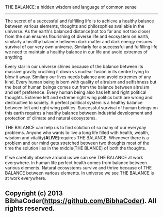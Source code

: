 THE BALANCE: a hidden wisdom and language of common sense
____________________________

The secret of a successful and fulfilling life is to achieve a healthy balance between various elements, thoughts and philosophies available in the universe. As the earth's balanced distance(not too far and not too close) from the sun ensures flourishing of diverse life and ecosystem on earth, similarly a healthy balance between dark matter and dark energy ensures survival of our very own universe. Similarly for a successful and fulfilling life we need to maintain a healthy balance in our life and avoid extremes of anything.

Every star in our universe shines because of the balance between its massive gravity crushing it down vs nuclear fusion in its centre trying to blow it away. Similary our lives needs balance and avoid extremes of any kind. Every human being is born with quality of altruism and selfishness but the best of human beings comes out from the balance between altruism and self preference. Every human being also has left and right political thoughts. Extreme left and extreme right wing politics both are wrong and destructive to society. A perfect political system is a healthy balance between left and right wing politics. Successful survival of human beings on this earth requires a healthy  balance between industrial development and protection of climate and natural ecosystems. 

THE BALANCE can help us to find solution of so many of our everyday problems. Anyone who wants to live a long life filled with health, wealth, wisdom and vitality(**ALIVE**)requires THE BALANCE. Whenever there is a problem and our mind gets stretched between two thoughts most of the time the solution lies in the middle(THE BLANCE) of both the thoughts.

If we carefully observe around us we can see THE BALANCE at work everywhere. In human life perfect health comes from balance between various elements. Natural ecosystems survive and thrive because of THE BALANCE between various elements. In universe we see THE BALANCE is at work everywhere.

Copyright (c) 2013 BibhaCoder(https://github.com/BibhaCoder). All rights reserved.
----
